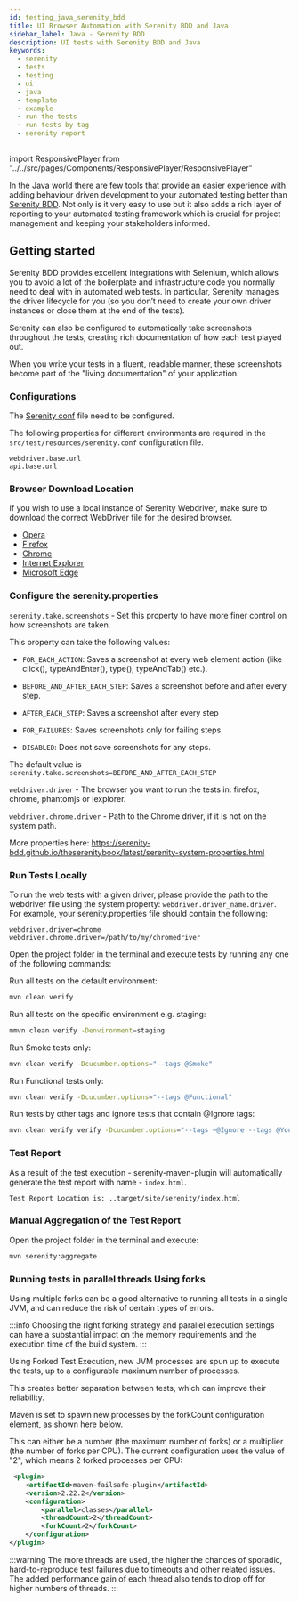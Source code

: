```yaml
---
id: testing_java_serenity_bdd
title: UI Browser Automation with Serenity BDD and Java
sidebar_label: Java - Serenity BDD
description: UI tests with Serenity BDD and Java
keywords:
  - serenity
  - tests
  - testing
  - ui
  - java
  - template
  - example
  - run the tests
  - run tests by tag
  - serenity report
---
```


import ResponsivePlayer from "../../src/pages/Components/ResponsivePlayer/ResponsivePlayer"

In the Java world there are few tools that provide an easier experience with adding behaviour driven development to your automated testing better than [Serenity BDD](http://serenity-bdd.info/#/).  Not only is it very easy to use but it also adds a rich layer of reporting to your automated testing framework which is crucial for project management and keeping your stakeholders informed.


## Getting started

Serenity BDD provides excellent integrations with Selenium, which allows you to avoid a lot of the boilerplate and infrastructure code you normally need to deal with in automated web tests.
In particular, Serenity manages the driver lifecycle for you (so you don’t need to create your own driver instances or close them at the end of the tests).

Serenity can also be configured to automatically take screenshots throughout the tests, creating rich documentation of how each test played out.

When you write your tests in a fluent, readable manner, these screenshots become part of the "living documentation" of your application.

<ResponsivePlayer url="https://youtu.be/ogu9q_tzyt0" />

### Configurations

The [Serenity conf](https://github.com/amido/stacks-webapp-template/blob/master/packages/scaffolding-cli/templates/test/xxAMIDOxx.xxSTACKSxx.E2E.Serenity/src/test/resources/serenity.conf) file need to be configured.

The following properties for different environments are required in the `src/test/resources/serenity.conf` configuration file.

 ```text
webdriver.base.url
api.base.url
```

### Browser Download Location

If you wish to use a local instance of Serenity Webdriver, make sure to download the correct WebDriver file for the desired browser.

* [Opera](https://github.com/operasoftware/operachromiumdriver/releases)
* [Firefox](https://github.com/mozilla/geckodriver/releases)
* [Chrome](http://chromedriver.chromium.org/downloads)
* [Internet Explorer](https://github.com/SeleniumHQ/selenium/wiki/InternetExplorerDriver)
* [Microsoft Edge](https://blogs.windows.com/msedgedev/2015/07/23/bringing-automated-testing-to-microsoft-edge-through-webdriver/)


### Configure the serenity.properties

`serenity.take.screenshots` - Set this property to have more finer control on how screenshots are taken.

This property can take the following values:

* `FOR_EACH_ACTION`: Saves a screenshot at every web element action (like click(), typeAndEnter(), type(), typeAndTab() etc.).

* `BEFORE_AND_AFTER_EACH_STEP`: Saves a screenshot before and after every step.
* `AFTER_EACH_STEP`: Saves a screenshot after every step
* `FOR_FAILURES`: Saves screenshots only for failing steps.
* `DISABLED`: Does not save screenshots for any steps.

The default value is `serenity.take.screenshots=BEFORE_AND_AFTER_EACH_STEP`

`webdriver.driver` - The browser you want to run the tests in: firefox, chrome, phantomjs or iexplorer.

`webdriver.chrome.driver` - Path to the Chrome driver, if it is not on the system path.

More properties here: <https://serenity-bdd.github.io/theserenitybook/latest/serenity-system-properties.html>

### Run Tests Locally

To run the web tests with a given driver, please provide the path to the webdriver file using the system property: `webdriver.driver_name.driver`. For example, your serenity.properties file should contain the following:

```text
webdriver.driver=chrome
webdriver.chrome.driver=/path/to/my/chromedriver
```

Open the project folder in the terminal and execute tests by running any one of the following commands:

Run all tests on the default environment:

```bash
mvn clean verify
```

Run all tests on the specific environment e.g. staging:

```bash
mmvn clean verify -Denvironment=staging
```

Run Smoke tests only:

```bash
mvn clean verify -Dcucumber.options="--tags @Smoke"
```

Run Functional tests only:

```bash
mvn clean verify -Dcucumber.options="--tags @Functional"
```

Run tests by other tags and ignore tests that contain @Ignore tags:

```bash
mvn clean verify verify -Dcucumber.options="--tags ~@Ignore --tags @YourTag"
```

### Test Report

As a result of the test execution - serenity-maven-plugin will automatically generate the test report with name - `index.html`.

```text
Test Report Location is: ..target/site/serenity/index.html
```

### Manual Aggregation of the Test Report

Open the project folder in the terminal and execute:

```bash
mvn serenity:aggregate
```

### Running tests in parallel threads Using forks

Using multiple forks can be a good alternative to running all tests in a single JVM, and can reduce the risk of certain types of errors.

:::info
Choosing the right forking strategy and parallel execution settings can have a substantial impact on the memory requirements and the execution time of the build system.
:::

Using Forked Test Execution, new JVM processes are spun up to execute the tests, up to a configurable maximum number of processes.

This creates better separation between tests, which can improve their reliability.

Maven is set to spawn new processes by the forkCount configuration element, as shown here below.

This can either be a number (the maximum number of forks) or a multiplier (the number of forks per CPU). The current configuration uses the value of "2", which means 2 forked processes per CPU:

```xml
 <plugin>
    <artifactId>maven-failsafe-plugin</artifactId>
    <version>2.22.2</version>
    <configuration>
        <parallel>classes</parallel>
        <threadCount>2</threadCount>
        <forkCount>2</forkCount>
    </configuration>
</plugin>
```

:::warning
The more threads are used, the higher the chances of sporadic, hard-to-reproduce test failures due to timeouts and other related issues. The added performance gain of each thread also tends to drop off for higher numbers of threads.
:::
